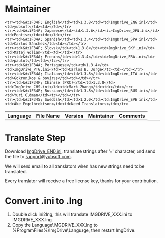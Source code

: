 # Maintainer
<table border="0" cellpadding=5 cols=13 frame=below rules=rows>
    <tr><th align=left>Language</th><th align=left>File Name</th><th align=left>Version</th><th align=left>Maintainer</th><th align=left>Comments</th></tr>
    
    <tr><td>&#x1F34F; English</td><td>1.3.8</td><td>ImgDrive_ENG.ini</td><td>yubsoft</td><td></td></tr>
    <tr><td>&#x1F34F; Japanese</td><td>1.3.8</td><td>ImgDrive_JPN.ini</td><td>Pentive</td><td></td></tr>
    <tr><td>&#x1F34A; Spanish</td><td>1.3.4</td><td>ImgDrive_SPA.ini</td><td>Carlos Sánchez</td><td></td></tr>
    <tr><td>&#x1F34F; Slovak</td><td>1.3.8</td><td>ImgDrive_SKY.ini</td><td>Matej Golian</td><td></td></tr>
    <tr><td>&#x1F34A; French</td><td>1.3.4</td><td>ImgDrive_FRA.ini</td><td>paulot</td><td></td></tr>
    <tr><td>&#x1F34A; Portuguese</td><td>1.3.4</td><td>ImgDrive_PTG.ini</td><td>Carlos B. Jorge</td><td></td></tr>
    <tr><td>&#x1F34A; Italian</td><td>1.3.8</td><td>ImgDrive_ITA.ini</td><td>Gokronikos & bovirus</td><td></td></tr>
    <tr><td>&#x1F34F; Chinese (PRC)</td><td>1.3.8</td><td>ImgDrive_CHS.ini</td><td>Mark Zhang</td><td></td></tr>
    <tr><td>&#x1F34F; Russian</td><td>1.3.8</td><td>ImgDrive_RUS.ini</td><td>Yuri Oldman</td><td></td></tr>
    <tr><td>&#x1F345; Swedish</td><td>1.2.0</td><td>ImgDrive_SVE.ini</td><td>Åke Engelbrektson</td><td>Need Translators</td></tr>
</table>

# Translate Step
Download [ImgDrive_END.ini](https://raw.githubusercontent.com/dvdforge/imgdrive_translations/master/ImgDrive_ENG.ini), translate strings after '=' character, and send the file to support@yubsoft.com.

We will send email to all translators when has new strings need to be translated.

Every translator will receive a free license key, thanks for your contribution.

# Convert .ini to .lng
1. Double click ini2lng, this will translate IMGDRIVE_XXX.ini to IMGDRIVE_XXX.lng
2. Copy the Language\IMGDRIVE_XXX.lng to %ProgramFiles%\ImgDrive\Language\, then restart ImgDrive.